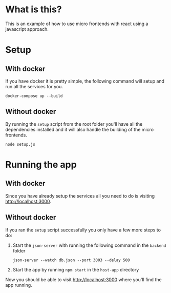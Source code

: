 # What is this?

This is an example of how to use micro frontends with react using a javascript approach.

# Setup

## With docker

If you have docker it is pretty simple, the following command will setup and run all the services for you.

`docker-compose up --build`

## Without docker

By running the `setup` script from the root folder you'll have all the dependencies installed and it will also handle the building of the micro frontends.

`node setup.js`

# Running the app

## With docker

Since you have already setup the services all you need to do is visiting 
<a href="http://localhost:3000" target="_blank">http://localhost:3000</a>.

## Without docker

If you ran the `setup` script successfully you only have a few more steps to do:

1. Start the `json-server` with running the following command in the `backend` folder

   `json-server --watch db.json --port 3003 --delay 500`

2. Start the app by running `npm start` in the `host-app` directory

Now you should be able to visit <a href="http://localhost:3000" target="_blank">http://localhost:3000</a> where you'll find the app running.
